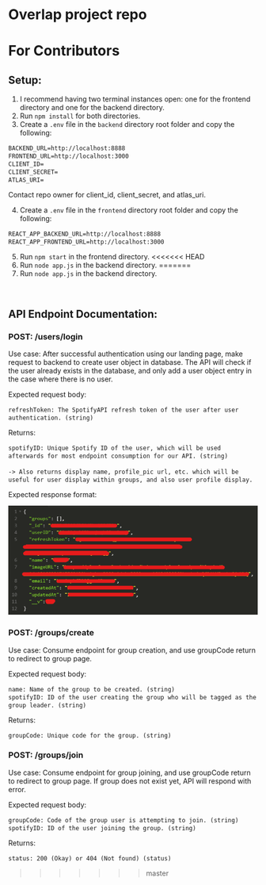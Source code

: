 # Overlap project repo

# For Contributors
## Setup:
1. I recommend having two terminal instances open: one for the frontend directory and one for the backend directory.
2. Run `npm install` for both directories.
3. Create a `.env` file in the `backend` directory root folder and copy the following:
```
BACKEND_URL=http://localhost:8888
FRONTEND_URL=http://localhost:3000
CLIENT_ID=
CLIENT_SECRET=
ATLAS_URI=
```
Contact repo owner for client_id, client_secret, and atlas_uri.

4. Create a `.env` file in the `frontend` directory root folder and copy the following:
```
REACT_APP_BACKEND_URL=http://localhost:8888
REACT_APP_FRONTEND_URL=http://localhost:3000
```
5. Run `npm start` in the frontend directory.
<<<<<<< HEAD
6. Run `node app.js` in the backend directory.
=======
6. Run `node app.js` in the backend directory.  
<br/>

## API Endpoint Documentation:
### POST: /users/login
Use case:
After successful authentication using our landing page, make request to backend to create user object in database. The API will check if the user already exists in the database, and only add a user object entry in the case where there is no user.

Expected request body:
```
refreshToken: The SpotifyAPI refresh token of the user after user authentication. (string)
```

Returns:
```
spotifyID: Unique Spotify ID of the user, which will be used afterwards for most endpoint consumption for our API. (string)

-> Also returns display name, profile_pic url, etc. which will be useful for user display within groups, and also user profile display.
```
Expected response format:

![User Login API response](public/user-login-api-response.png)

### POST: /groups/create
Use case:
Consume endpoint for group creation, and use groupCode return to redirect to group page.

Expected request body:
```
name: Name of the group to be created. (string)
spotifyID: ID of the user creating the group who will be tagged as the group leader. (string)
```

Returns:
```
groupCode: Unique code for the group. (string)
```

### POST: /groups/join
Use case:
Consume endpoint for group joining, and use groupCode return to redirect to group page. If group does not exist yet, API will respond with error.

Expected request body:
```
groupCode: Code of the group user is attempting to join. (string)
spotifyID: ID of the user joining the group. (string)
```

Returns:
```
status: 200 (Okay) or 404 (Not found) (status)
```
>>>>>>> master
